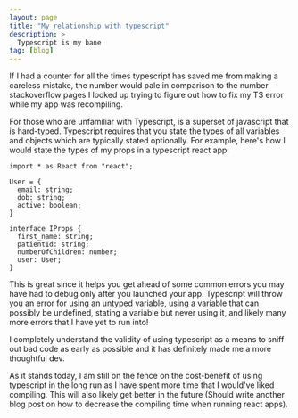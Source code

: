 ```yaml
---
layout: page
title: "My relationship with typescript"
description: >
  Typescript is my bane
tag: [blog]
---
```


If I had a counter for all the times typescript has saved me from making a careless mistake, the number would pale in comparison to the number stackoverflow pages I looked up trying to figure out how to fix my TS error while my app was recompiling.

For those who are unfamiliar with Typescript, is a superset of javascript that is hard-typed. Typescript requires that you state the types of all variables and objects which are typically stated optionally. For example, here's how I would state the types of my props in a typescript react app:

~~~
import * as React from "react";

User = {
  email: string;
  dob: string;
  active: boolean;
}

interface IProps {
  first_name: string;
  patientId: string;
  numberOfChildren: number;
  user: User;
}
~~~

This is great since it helps you get ahead of some common errors you may have had to debug only after you launched your app. Typescript will throw you an error for using an untyped variable, using a variable that can possibly be undefined, stating a variable but never using it, and likely many more errors that I have yet to run into!

I completely understand the validity of using typescript as a means to sniff out bad code as early as possible and it has definitely made me a more thoughtful dev.

As it stands today, I am still on the fence on the cost-benefit of using typescript in the long run as I have spent more time that I would've liked compiling. This will also likely get better in the future (Should write another blog post on how to decrease the compiling time when running react apps).
